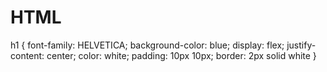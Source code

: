 <div>
  <h1>HTML</h1>
</div>

h1 {
  font-family: HELVETICA;
  background-color: blue;
  display: flex;
  justify-content: center;
  color: white;
  padding: 10px 10px;
  border: 2px solid white
}



<!---
MatteoDiMartino/MatteoDiMartino is a ✨ special ✨ repository because its `README.md` (this file) appears on your GitHub profile.
You can click the Preview link to take a look at your changes.
--->
